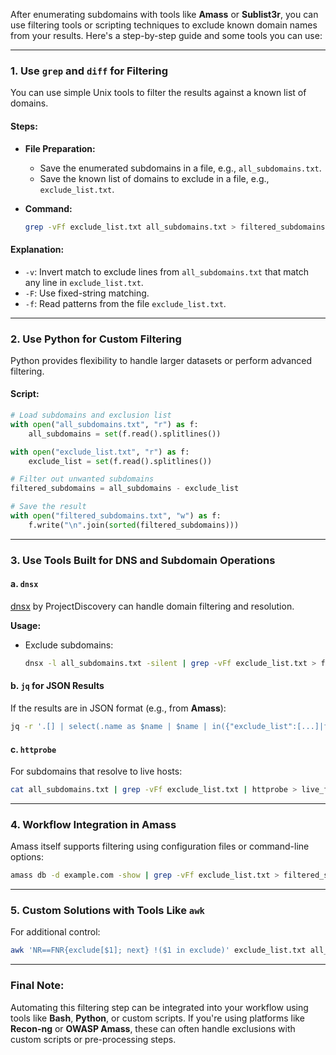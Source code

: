 
After enumerating subdomains with tools like **Amass** or **Sublist3r**, you can use filtering tools or scripting techniques to exclude known domain names from your results. Here's a step-by-step guide and some tools you can use:

---

### **1. Use `grep` and `diff` for Filtering**
You can use simple Unix tools to filter the results against a known list of domains.

#### **Steps:**
- **File Preparation:**
  - Save the enumerated subdomains in a file, e.g., `all_subdomains.txt`.
  - Save the known list of domains to exclude in a file, e.g., `exclude_list.txt`.

- **Command:**
  ```bash
  grep -vFf exclude_list.txt all_subdomains.txt > filtered_subdomains.txt
  ```

#### **Explanation:**
- `-v`: Invert match to exclude lines from `all_subdomains.txt` that match any line in `exclude_list.txt`.
- `-F`: Use fixed-string matching.
- `-f`: Read patterns from the file `exclude_list.txt`.

---

### **2. Use Python for Custom Filtering**
Python provides flexibility to handle larger datasets or perform advanced filtering.

#### **Script:**
```python
# Load subdomains and exclusion list
with open("all_subdomains.txt", "r") as f:
    all_subdomains = set(f.read().splitlines())

with open("exclude_list.txt", "r") as f:
    exclude_list = set(f.read().splitlines())

# Filter out unwanted subdomains
filtered_subdomains = all_subdomains - exclude_list

# Save the result
with open("filtered_subdomains.txt", "w") as f:
    f.write("\n".join(sorted(filtered_subdomains)))
```

---

### **3. Use Tools Built for DNS and Subdomain Operations**

#### **a. `dnsx`**
[dnsx](https://github.com/projectdiscovery/dnsx) by ProjectDiscovery can handle domain filtering and resolution.

**Usage:**
- Exclude subdomains:
  ```bash
  dnsx -l all_subdomains.txt -silent | grep -vFf exclude_list.txt > filtered_subdomains.txt
  ```

#### **b. `jq` for JSON Results**
If the results are in JSON format (e.g., from **Amass**):
```bash
jq -r '.[] | select(.name as $name | $name | in({"exclude_list":[...]|from_entries})) | .name' all_subdomains.json
```

#### **c. `httprobe`**
For subdomains that resolve to live hosts:
```bash
cat all_subdomains.txt | grep -vFf exclude_list.txt | httprobe > live_filtered_subdomains.txt
```

---

### **4. Workflow Integration in Amass**
Amass itself supports filtering using configuration files or command-line options:
```bash
amass db -d example.com -show | grep -vFf exclude_list.txt > filtered_subdomains.txt
```

---

### **5. Custom Solutions with Tools Like `awk`**
For additional control:
```bash
awk 'NR==FNR{exclude[$1]; next} !($1 in exclude)' exclude_list.txt all_subdomains.txt > filtered_subdomains.txt
```

---

### Final Note:
Automating this filtering step can be integrated into your workflow using tools like **Bash**, **Python**, or custom scripts. If you're using platforms like **Recon-ng** or **OWASP Amass**, these can often handle exclusions with custom scripts or pre-processing steps.
